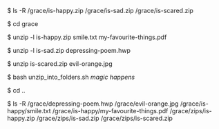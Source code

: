 $ ls -R
/grace/is-happy.zip
/grace/is-sad.zip
/grace/is-scared.zip

$ cd grace

$ unzip -l is-happy.zip
smile.txt
my-favourite-things.pdf

$ unzip -l is-sad.zip
depressing-poem.hwp

$ unzip is-scared.zip
evil-orange.jpg

$ bash unzip_into_folders.sh
_magic happens_

$ cd ..

$ ls -R
/grace/depressing-poem.hwp
/grace/evil-orange.jpg
/grace/is-happy/smile.txt
/grace/is-happy/my-favourite-things.pdf
/grace/zips/is-happy.zip
/grace/zips/is-sad.zip
/grace/zips/is-scared.zip